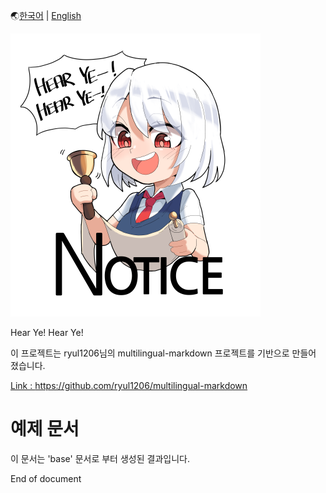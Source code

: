 🌏[한국어](example.kr.md) | [English](example.en.md)


![Sample img](sample.png)

Hear Ye! Hear Ye!

이 프로젝트는 ryul1206님의 multilingual-markdown 프로젝트를 기반으로 만들어 졌습니다.

[Link : https://github.com/ryul1206/multilingual-markdown ](https://github.com/ryul1206/multilingual-markdown)

# 예제 문서
이 문서는 'base' 문서로 부터 생성된 결과입니다.

End of document
